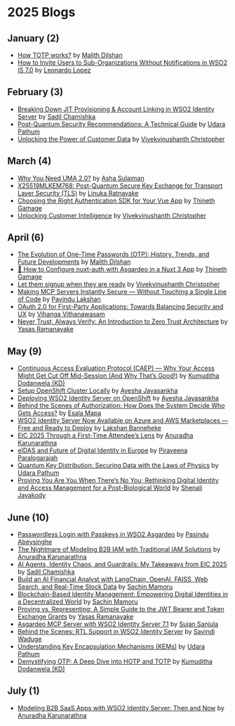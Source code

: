 # 2025 Blogs

## January (2)
* [How TOTP works?](https://medium.com/@malith_dilshan/how-totp-works-4592ea4bde50) by [Malith Dilshan](https://medium.com/@malith_dilshan)
* [How to Invite Users to Sub-Organizations Without Notifications in WSO2 IS 7.0](https://medium.com/@leonardor_2734/how-to-invite-users-to-sub-organizations-without-notifications-in-wso2-is-7-0-cf621fa3b41d) by [Leonardo Lopez](https://medium.com/@leonardor_2734)

## February (3)
* [Breaking Down JIT Provisioning & Account Linking in WSO2 Identity Server](https://sadilchamishka.medium.com/breaking-down-jit-provisioning-account-linking-in-wso2-identity-server-e1246a5934a1) by [Sadil Chamishka](https://sadilchamishka.medium.com)
* [Post-Quantum Security Recommendations: A Technical Guide](https://medium.com/@hwupathum/post-quantum-security-recommendations-a-technical-guide-180e4cad05f7) by [Udara Pathum](https://medium.com/@hwupathum)
* [Unlocking the Power of Customer Data](https://medium.com/@vivekvinushanth/unlocking-the-power-of-customer-data-8d0f72704da9) by [Vivekvinushanth Christopher](https://medium.com/@vivekvinushanth)

## March (4)
* [Why You Need UMA 2.0?](https://medium.com/@ash15.sulaiman/why-you-need-uma-2-0-3e744cb5a8b1) by [Asha Sulaiman](https://medium.com/@ash15.sulaiman)
* [X25519MLKEM768: Post-Quantum Secure Key Exchange for Transport Layer Security (TLS)](https://medium.com/@linukaratnayake/x25519mlkem768-post-quantum-secure-key-exchange-for-transport-layer-security-tls-1d8444613dff) by [Linuka Ratnayake](https://medium.com/@linukaratnayake)
* [Choosing the Right Authentication SDK for Your Vue App](https://medium.com/@ggthineth/choosing-the-right-authentication-sdk-for-your-vue-app-651fd7fa0c19) by [Thineth Gamage](https://medium.com/@ggthineth)
* [Unlocking Customer Intelligence](https://medium.com/@vivekvinushanth/unlocking-customer-intelligence-aec06e5a891c) by [Vivekvinushanth Christopher](https://medium.com/@vivekvinushanth)

## April (6)
* [The Evolution of One-Time Passwords (OTP): History, Trends, and Future Developments](https://medium.com/@malith_dilshan/the-evolution-of-one-time-passwords-otp-history-trends-and-future-developments-58fca0edee6c) by [Malith Dilshan](https://medium.com/@malith_dilshan)
* [🔐 How to Configure nuxt-auth with Asgardeo in a Nuxt 3 App](https://medium.com/identity-beyond-borders/how-to-configure-nuxt-auth-with-asgardeo-in-a-nuxt-3-app-3dff6d5af432) by [Thineth Gamage](https://medium.com/@ggthineth)
* [Let them signup when they are ready](https://medium.com/@vivekvinushanth/let-them-sign-up-when-theyre-ready-5d1010930793) by [Vivekvinushanth Christopher](https://medium.com/@vivekvinushanth)
* [Making MCP Servers Instantly Secure — Without Touching a Single Line of Code](https://pavindulakshan.medium.com/making-mcp-servers-instantly-secure-without-touching-a-single-line-of-code-eb3d3858b1f6) by [Pavindu Lakshan](https://medium.com/@pavindulakshan)
* [OAuth 2.0 for First-Party Applications: Towards Balancing Security and UX](https://medium.com/@vihanga_vithanawasam/oauth-2-0-for-first-party-applications-towards-balancing-security-and-ux-6205597e7fda) by [Vihanga Vithanawasam](https://medium.com/@vihanga_vithanawasam)
* [Never Trust, Always Verify: An Introduction to Zero Trust Architecture](https://medium.com/@yasasramanayaka/never-trust-always-verify-an-introduction-to-zero-trust-rchitecture-ad1d4f47b6e8) by [Yasas Ramanayake](https://medium.com/@yasasramanayaka)

## May (9)
* [Continuous Access Evaluation Protocol (CAEP) — Why Your Access Might Get Cut Off Mid-Session (And Why That’s Good!)](https://medium.com/@kumudithag40/continuous-access-evaluation-protocol-caep-why-your-access-might-get-cut-off-mid-session-9a9beb0f4bc5) by [Kumuditha Dodanwela (KD)](https://medium.com/@kumudithag40)
* [Setup OpenShift Cluster Locally](https://medium.com/@ayeshajayasankha/setup-openshift-cluster-locally-53a83a433ce3) by [Ayesha Jayasankha](https://medium.com/@ayeshajayasankha)
* [Deploying WSO2 Identity Server on OpenShift](https://medium.com/@ayeshajayasankha/deploying-wso2-identity-server-on-openshift-ec9117d7930e) by [Ayesha Jayasankha](https://medium.com/@ayeshajayasankha)
* [Behind the Scenes of Authorization: How Does the System Decide Who Gets Access?](https://medium.com/@esalamapa/behind-the-scenes-of-authorization-how-does-the-system-decide-who-gets-access-ff9caf5e8098) by [Esala Mapa](https://medium.com/@esalamapa)
* [WSO2 Identity Server Now Available on Azure and AWS Marketplaces — Free and Ready to Deploy](https://lakshan-banneheke.medium.com/wso2-identity-server-now-available-on-azure-and-aws-marketplaces-free-and-ready-to-deploy-be9bed7aaf8d) by [Lakshan Banneheke](https://lakshan-banneheke.medium.com/)
* [EIC 2025 Through a First-Time Attendee’s Lens](https://anuradha-15.medium.com/eic-2025-through-a-first-time-attendees-lens-86fe233bb09c) by [Anuradha Karunarathna](https://anuradha-15.medium.com/)
* [eIDAS and Future of Digital Identity in Europe](https://piraveenaparalogarajah.medium.com/eidas-and-the-future-of-digital-identity-in-europe-2989cb4aaf46) by [Piraveena Paralogarajah](https://piraveenaparalogarajah.medium.com/)
* [Quantum Key Distribution: Securing Data with the Laws of Physics](https://medium.com/@hwupathum/quantum-key-distribution-8747898bbf54) by [Udara Pathum](https://medium.com/@hwupathum)
* [Proving You Are You When There’s No You; Rethinking Digital Identity and Access Management for a Post-Biological World](https://shenalijayakody.medium.com/proving-you-are-you-when-theres-no-you-cf46026396cb) by [Shenali Jayakody](https://shenalijayakody.medium.com/)

## June (10)
* [Passwordless Login with Passkeys in WSO2 Asgardeo](https://medium.com/@pasinduyeshan/passwordless-login-with-passkeys-in-wso2-asgardeo-1d239e17af31) by [Pasindu Abeysinghe](https://pasinduyeshan.medium.com/)
* [The Nightmare of Modeling B2B IAM with Traditional IAM Solutions](https://anuradha-15.medium.com/the-nightmare-of-modeling-b2b-iam-with-traditional-iam-solutions-fdb56cc4dd42) by [Anuradha Karunarathna](https://anuradha-15.medium.com/)
* [AI Agents, Identity Chaos, and Guardrails: My Takeaways from EIC 2025](https://sadilchamishka.medium.com/ai-agents-identity-chaos-and-guardrails-my-takeaways-from-eic-2025-e354d9836dd5) by [Sadil Chamishka](https://sadilchamishka.medium.com)
* [Build an AI Financial Analyst with LangChain, OpenAI, FAISS, Web Search, and Real-Time Stock Data](https://sachinmamoru.medium.com/build-an-ai-financial-analyst-with-langchain-openai-faiss-web-search-and-real-time-stock-data-8c87f0652696) by [Sachin Mamoru](https://sachinmamoru.medium.com/)
* [Blockchain-Based Identity Management: Empowering Digital Identities in a Decentralized World](https://sachinmamoru.medium.com/blockchain-based-identity-management-empowering-digital-identities-in-a-decentralized-world-f1318bac1588) by [Sachin Mamoru](https://sachinmamoru.medium.com/)
* [Proving vs. Representing: A Simple Guide to the JWT Bearer and Token Exchange Grants](https://medium.com/@yasasramanayaka/proving-vs-representing-a-simple-guide-to-the-jwt-bearer-and-token-exchange-grants-f0968a9e2629) by [Yasas Ramanayake](https://medium.com/@yasasramanayaka)
* [Asgardeo MCP Server with WSO2 Identity Server 7.1](https://medium.com/@sujan-sanjula/asgardeo-mcp-server-with-wso2-identity-server-7-1-b4166f383451) by [Sujan Sanjula](https://medium.com/@sujan-sanjula)
* [Behind the Scenes: RTL Support in WSO2 Identity Server](https://medium.com/@savindiwaduge7/behind-the-scenes-rtl-support-in-wso2-identity-server-bb6166fc903e) by [Savindi Waduge](https://medium.com/@savindiwaduge7)
* [Understanding Key Encapsulation Mechanisms (KEMs)](https://medium.com/@hwupathum/understanding-key-encapsulation-mechanisms-kems-60e10fec4fa2) by [Udara Pathum](https://medium.com/@hwupathum)
* [Demystifying OTP: A Deep Dive into HOTP and TOTP](https://medium.com/@kumudithag40/demystifying-otp-a-deep-dive-into-hotp-and-totp-96573f9b525e) by [Kumuditha Dodanwela (KD)](https://medium.com/@kumudithag40)

## July (1)
* [Modeling B2B SaaS Apps with WSO2 Identity Server: Then and Now](https://anuradha-15.medium.com/modeling-b2b-saas-apps-with-wso2-identity-server-then-and-now-fee502cbfd9a) by [Anuradha Karunarathna](https://anuradha-15.medium.com/)
